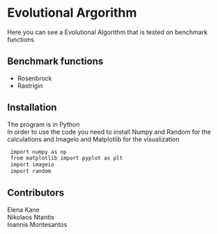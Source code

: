 # Evolutional Argorithm

Here you can see a Evolutional Algorithm that is tested on benchmark functions

## Benchmark functions
* Rosenbrock
* Rastrigin

## Installation
The program is in Python <br />
In order to use the code you need to install Numpy and Random for the calculations and Imageio and Matplotlib for the visualization
   ```sh
    import numpy as np
    from matplotlib import pyplot as plt
    import imageio
    import random
   ```

## Contributors
Elena Kane </br>
Nikolaos Ntantis </br>
Ioannis Montesantos 


